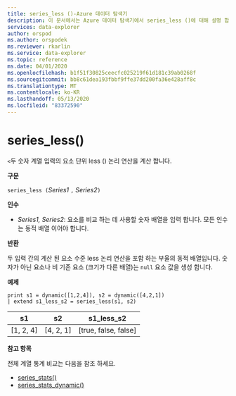 ```yaml
---
title: series_less ()-Azure 데이터 탐색기
description: 이 문서에서는 Azure 데이터 탐색기에서 series_less ()에 대해 설명 합니다.
services: data-explorer
author: orspod
ms.author: orspodek
ms.reviewer: rkarlin
ms.service: data-explorer
ms.topic: reference
ms.date: 04/01/2020
ms.openlocfilehash: b1f51f30825ceecfc025219f61d181c39ab0268f
ms.sourcegitcommit: bb8c61dea193fbbf9ffe37dd200fa36e428aff8c
ms.translationtype: MT
ms.contentlocale: ko-KR
ms.lasthandoff: 05/13/2020
ms.locfileid: "83372590"
---
```

# <a name="series_less"></a>series_less()

`<`두 숫자 계열 입력의 요소 단위 less () 논리 연산을 계산 합니다.

**구문**

`series_less (`*Series1* `,` *Series2*`)`

**인수**

* *Series1, Series2*: 요소를 비교 하는 데 사용할 숫자 배열을 입력 합니다. 모든 인수는 동적 배열 이어야 합니다. 

**반환**

두 입력 간의 계산 된 요소 수준 less 논리 연산을 포함 하는 부울의 동적 배열입니다. 숫자가 아닌 요소나 비 기존 요소 (크기가 다른 배열)는 `null` 요소 값을 생성 합니다.

**예제**

<!-- csl: https://help.kusto.windows.net:443/Samples -->
```kusto
print s1 = dynamic([1,2,4]), s2 = dynamic([4,2,1])
| extend s1_less_s2 = series_less(s1, s2)
```

|s1|s2|s1_less_s2|
|---|---|---|
|[1, 2, 4]|[4, 2, 1]|[true, false, false]|

**참고 항목**

전체 계열 통계 비교는 다음을 참조 하세요.
* [series_stats()](series-statsfunction.md)
* [series_stats_dynamic()](series-stats-dynamicfunction.md)
